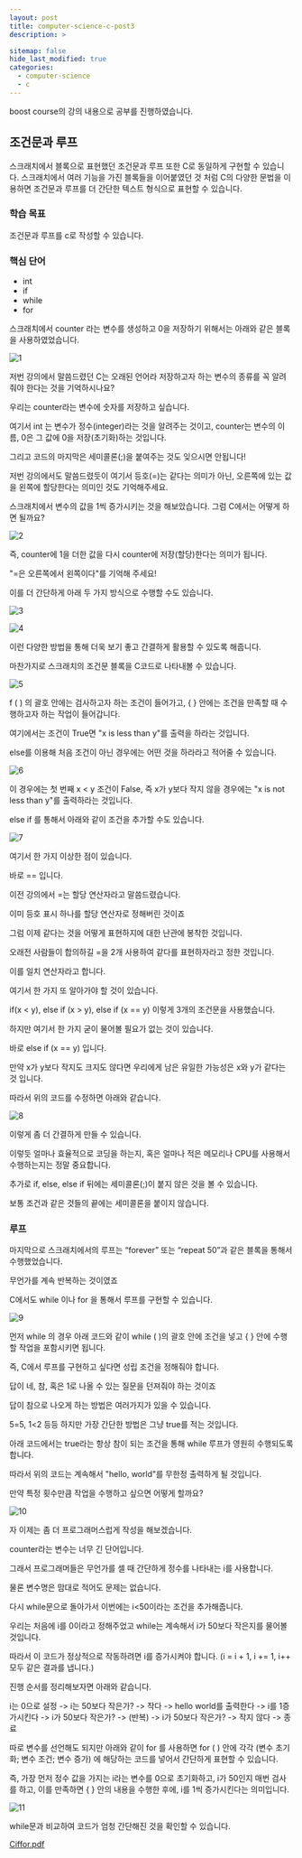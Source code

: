 ```yaml
---
layout: post
title: computer-science-c-post3
description: >

sitemap: false
hide_last_modified: true
categories:
  - computer-science
  - c
---
```


boost course의 강의 내용으로 공부를 진행하였습니다.

## 조건문과 루프

스크래치에서 블록으로 표현했던 조건문과 루프 또한 C로 동일하게 구현할 수 있습니다. 스크래치에서 여러 기능을 가진 블록들을 이어붙였던 것 처럼 C의 다양한 문법을 이용하면 조건문과 루프를 더 간단한 텍스트 형식으로 표현할 수 있습니다.

### 학습 목표

조건문과 루프를 c로 작성할 수 있습니다.

### 핵심 단어

- int
- if
- while
- for

스크래치에서 counter 라는 변수를 생성하고 0을 저장하기 위해서는 아래와 같은 블록을 사용하였었습니다.

![1](https://cphinf.pstatic.net/mooc/20200608_118/1591603281969NR9zp_PNG/mceclip0.png)

저번 강의에서 말씀드렸던 C는 오래된 언어라 저장하고자 하는 변수의 종류를 꼭 알려줘야 한다는 것을 기억하시나요?

우리는 counter라는 변수에 숫자를 저장하고 싶습니다.

여기서 int 는 변수가 정수(integer)라는 것을 알려주는 것이고, counter는 변수의 이름, 0은 그 값에 0을 저장(초기화)하는 것입니다.

그리고 코드의 마지막은 세미콜론(;)을 붙여주는 것도 잊으시면 안됩니다!

저번 강의에서도 말씀드렸듯이 여기서 등호(=)는 같다는 의미가 아닌, 오른쪽에 있는 값을 왼쪽에 할당한다는 의미인 것도 기억해주세요.


스크래치에서 변수의 값을 1씩 증가시키는 것을 해보았습니다. 그럼 C에서는 어떻게 하면 될까요?

![2](https://cphinf.pstatic.net/mooc/20200608_218/1591603766910jyv1t_PNG/mceclip0.png)

즉, counter에 1을 더한 값을 다시 counter에 저장(할당)한다는 의미가 됩니다.

"=은 오른쪽에서 왼쪽이다"를 기억해 주세요!

이를 더 간단하게 아래 두 가지 방식으로 수행할 수도 있습니다.

![3](https://cphinf.pstatic.net/mooc/20200608_172/1591603989608kAbjn_PNG/mceclip0.png)

![4](https://cphinf.pstatic.net/mooc/20200608_176/1591604008754ThDpD_PNG/mceclip1.png)

이런 다양한 방법을 통해 더욱 보기 좋고 간결하게 활용할 수 있도록 해줍니다.

마찬가지로 스크래치의 조건문 블록을 C코드로 나타내볼 수 있습니다.

![5](https://cphinf.pstatic.net/mooc/20200608_10/159160425991461ThU_PNG/mceclip0.png)

f ( ) 의 괄호 안에는 검사하고자 하는 조건이 들어가고, { } 안에는 조건을 만족할 때 수행하고자 하는 작업이 들어갑니다.

여기에서는 조건이 True면 "x is less than y"를 출력을 하라는 것입니다.

else를 이용해 처음 조건이 아닌 경우에는 어떤 것을 하라라고 적어줄 수 있습니다.

![6](https://cphinf.pstatic.net/mooc/20200608_112/15916049815979qeJA_PNG/mceclip2.png)

이 경우에는 첫 번째 x < y 조건이 False, 즉 x가 y보다 작지 않을 경우에는 "x is not less than y"를 출력하라는 것입니다.

 
else if 를 통해서 아래와 같이 조건을 추가할 수도 있습니다.

![7](https://cphinf.pstatic.net/mooc/20200608_57/1591605211731cxCJO_PNG/mceclip3.png)

여기서 한 가지 이상한 점이 있습니다.

바로 == 입니다.

이전 강의에서 =는 할당 연산자라고 말씀드렸습니다.

이미 등호 표시 하나를 할당 연산자로 정해버린 것이죠

그럼 이제 같다는 것을 어떻게 표현하지에 대한 난관에 봉착한 것입니다.

오래전 사람들이 합의하길 =을 2개 사용하여 같다를 표현하자라고 정한 것입니다.

이를 일치 연산자라고 합니다.

 

여기서 한 가지 또 알아가야 할 것이 있습니다.

if(x < y), else if (x > y), else if (x == y) 이렇게 3개의 조건문을 사용했습니다.

하지만 여기서 한 가지 굳이 물어볼 필요가 없는 것이 있습니다.

바로 else if (x == y) 입니다.

만약 x가 y보다 작지도 크지도 않다면 우리에게 남은 유일한 가능성은 x와 y가 같다는 것 입니다.

따라서 위의 코드를 수정하면 아래와 같습니다.

![8](https://cphinf.pstatic.net/mooc/20200608_218/1591604499231PlIHs_PNG/mceclip1.png)

이렇게 좀 더 간결하게 만들 수 있습니다.

이렇듯 얼마나 효율적으로 코딩을 하는지, 혹은 얼마나 적은 메모리나 CPU를 사용해서 수행하는지는 정말 중요합니다.

 

추가로 if, else, else if 뒤에는 세미콜론(;)이 붙지 않은 것을 볼 수 있습니다.

보통 조건과 같은 것들의 끝에는 세미콜론을 붙이지 않습니다.



### 루프

마지막으로 스크래치에서의 루프는 “forever” 또는 “repeat 50”과 같은 블록을 통해서 수행했었습니다.

무언가를 계속 반복하는 것이였죠

C에서도 while 이나 for 을 통해서 루프를 구현할 수 있습니다.

![9](https://cphinf.pstatic.net/mooc/20200608_120/1591605863140sN3wR_PNG/mceclip0.png)

먼저 while 의 경우 아래 코드와 같이 while ( )의 괄호 안에 조건을 넣고 { } 안에 수행할 작업을 포함시키면 됩니다.

즉, C에서 루프를 구현하고 싶다면 성립 조건을 정해줘야 합니다.

답이 네, 참, 혹은 1로 나올 수 있는 질문을 던져줘야 하는 것이죠

답이 참으로 나오게 하는 방법은 여러가지가 있을 수 있습니다.

5=5, 1<2 등등 하지만 가장 간단한 방법은 그냥 true를 적는 것입니다.

아래 코드에서는 true라는 항상 참이 되는 조건을 통해 while 루프가 영원히 수행되도록 합니다.

따라서 위의 코드는 계속해서 "hello, world"를 무한정 출력하게 될 것입니다.

 

만약 특정 횟수만큼 작업을 수행하고 싶으면 어떻게 할까요?

![10](https://cphinf.pstatic.net/mooc/20200608_161/1591606270839CP7Gw_PNG/mceclip1.png)

자 이제는 좀 더 프로그래머스럽게 작성을 해보겠습니다.

counter라는 변수는 너무 긴 단어입니다.

그래서 프로그래머들은 무언가를 셀 때 간단하게 정수를 나타내는 i를 사용합니다.

물론 변수명은 맘대로 적어도 문제는 없습니다.

 

다시 while문으로 돌아가서 이번에는 i<50이라는 조건을 추가해줍니다.

우리는 처음에 i를 0이라고 정해주었고 while는 계속해서 i가 50보다 작은지를 물어볼 것입니다.

따라서 이 코드가 정상적으로 작동하려면 i를 증가시켜야 합니다. (i = i + 1, i += 1, i++ 모두 같은 결과를 냅니다.)

진행 순서를 정리해보자면 아래와 같습니다.

i는 0으로 설정 -> i는 50보다 작은가? -> 작다 -> hello world를 출력한다 -> i를 1증가시킨다 -> i가 50보다 작은가?
-> (반복) -> i가 50보다 작은가? -> 작지 않다 -> 종료



따로 변수를 선언해도 되지만 아래와 같이 for 를 사용하면 for ( ) 안에 각각 (변수 초기화; 변수 조건; 변수 증가) 에 해당하는 코드를 넣어서 간단하게 표현할 수 있습니다.

즉, 가장 먼저 정수 값을 가지는 i라는 변수를 0으로 초기화하고, i가 50인지 매번 검사를 하고, 이를 만족하면 { } 안의 내용을 수행한 후에,  i를 1씩 증가시킨다는 의미입니다.

![11](https://cphinf.pstatic.net/mooc/20200608_114/1591609959107HtsaC_PNG/mceclip0.png)

while문과 비교하여 코드가 엄청 간단해진 것을 확인할 수 있습니다.

[Ciffor.pdf](https://github.com/parkgeonwo/parkgeonwo.github.io/files/8046209/Ciffor.pdf)

